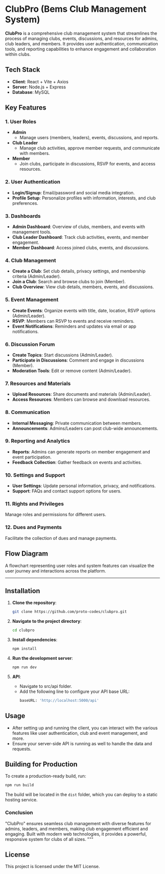 # ClubPro (Bems Club Management System)

**ClubPro** is a comprehensive club management system that streamlines the process of managing clubs, events, discussions, and resources for admins, club leaders, and members. It provides user authentication, communication tools, and reporting capabilities to enhance engagement and collaboration within clubs.

## Tech Stack
- **Client**: React + Vite + Axios
- **Server**: Node.js + Express
- **Database**: MySQL

## Key Features

### 1. User Roles
- **Admin**
  - Manage users (members, leaders), events, discussions, and reports.
- **Club Leader**
  - Manage club activities, approve member requests, and communicate with members.
- **Member**
  - Join clubs, participate in discussions, RSVP for events, and access resources.

### 2. User Authentication
- **Login/Signup**: Email/password and social media integration.
- **Profile Setup**: Personalize profiles with information, interests, and club preferences.

### 3. Dashboards
- **Admin Dashboard**: Overview of clubs, members, and events with management tools.
- **Club Leader Dashboard**: Track club activities, events, and member engagement.
- **Member Dashboard**: Access joined clubs, events, and discussions.

### 4. Club Management
- **Create a Club**: Set club details, privacy settings, and membership criteria (Admin/Leader).
- **Join a Club**: Search and browse clubs to join (Member).
- **Club Overview**: View club details, members, events, and discussions.

### 5. Event Management
- **Create Events**: Organize events with title, date, location, RSVP options (Admin/Leader).
- **RSVP**: Members can RSVP to events and receive reminders.
- **Event Notifications**: Reminders and updates via email or app notifications.

### 6. Discussion Forum
- **Create Topics**: Start discussions (Admin/Leader).
- **Participate in Discussions**: Comment and engage in discussions (Member).
- **Moderation Tools**: Edit or remove content (Admin/Leader).

### 7. Resources and Materials
- **Upload Resources**: Share documents and materials (Admin/Leader).
- **Access Resources**: Members can browse and download resources.

### 8. Communication
- **Internal Messaging**: Private communication between members.
- **Announcements**: Admins/Leaders can post club-wide announcements.

### 9. Reporting and Analytics
- **Reports**: Admins can generate reports on member engagement and event participation.
- **Feedback Collection**: Gather feedback on events and activities.

### 10. Settings and Support
- **User Settings**: Update personal information, privacy, and notifications.
- **Support**: FAQs and contact support options for users.

### 11. Rights and Privileges
Manage roles and permissions for different users.

### 12. Dues and Payments
Facilitate the collection of dues and manage payments.

## Flow Diagram
A flowchart representing user roles and system features can visualize the user journey and interactions across the platform.

---

## Installation

1. **Clone the repository**:

   ```bash
   git clone https://github.com/proto-codes/clubpro.git
   ```

2. **Navigate to the project directory**:

   ```bash
   cd clubpro
   ```

3. **Install dependencies**:

   ```bash
   npm install
   ```

4. **Run the development server**:

   ```bash
   npm run dev
   ```

5. **API**:
   - Navigate to src/api folder.
   - Add the following line to configure your API base URL:
     ```bash
     baseURL: 'http://localhost:5000/api'
     ```

## Usage

- After setting up and running the client, you can interact with the various features like user authentication, club and event management, and more.
- Ensure your server-side API is running as well to handle the data and requests.

## Building for Production

To create a production-ready build, run:

```bash
npm run build
```

The build will be located in the `dist` folder, which you can deploy to a static hosting service.

### Conclusion
"ClubPro" ensures seamless club management with diverse features for admins, leaders, and members, making club engagement efficient and engaging. Built with modern web technologies, it provides a powerful, responsive system for clubs of all sizes.
"""

## License

This project is licensed under the MIT License.
